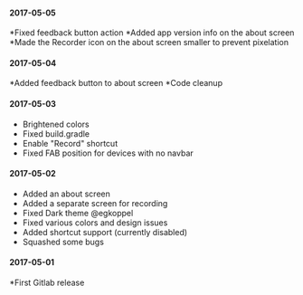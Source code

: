 #### 2017-05-05
*Fixed feedback button action
*Added app version info on the about screen
*Made the Recorder icon on the about screen smaller to prevent pixelation

#### 2017-05-04
*Added feedback button to about screen
*Code cleanup

#### 2017-05-03
* Brightened colors
* Fixed build.gradle
* Enable "Record" shortcut
* Fixed FAB position for devices with no navbar

#### 2017-05-02
* Added an about screen
* Added a separate screen for recording
* Fixed Dark theme @egkoppel
* Fixed various colors and design issues
* Added shortcut support (currently disabled)
* Squashed some bugs

#### 2017-05-01
*First Gitlab release